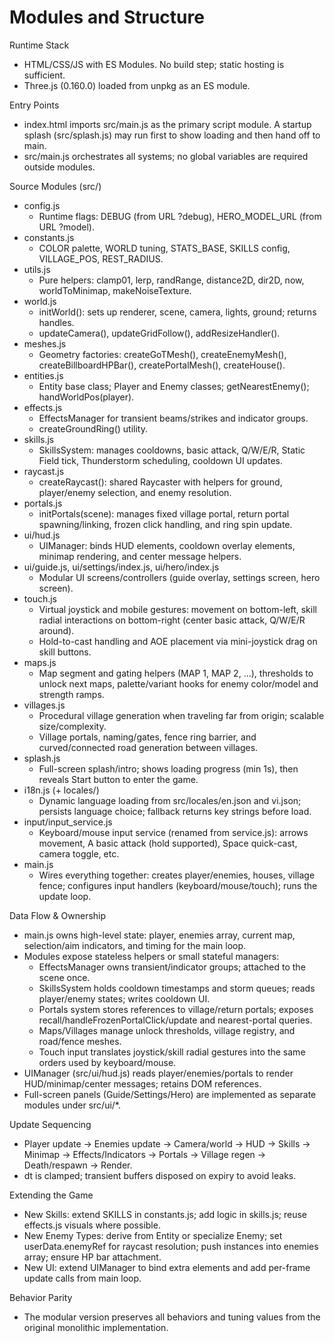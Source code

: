 # Modules and Structure

Runtime Stack
- HTML/CSS/JS with ES Modules. No build step; static hosting is sufficient.
- Three.js (0.160.0) loaded from unpkg as an ES module.

Entry Points
- index.html imports src/main.js as the primary script module. A startup splash (src/splash.js) may run first to show loading and then hand off to main.
- src/main.js orchestrates all systems; no global variables are required outside modules.

Source Modules (src/)
- config.js
  - Runtime flags: DEBUG (from URL ?debug), HERO_MODEL_URL (from URL ?model).
- constants.js
  - COLOR palette, WORLD tuning, STATS_BASE, SKILLS config, VILLAGE_POS, REST_RADIUS.
- utils.js
  - Pure helpers: clamp01, lerp, randRange, distance2D, dir2D, now, worldToMinimap, makeNoiseTexture.
- world.js
  - initWorld(): sets up renderer, scene, camera, lights, ground; returns handles.
  - updateCamera(), updateGridFollow(), addResizeHandler().
- meshes.js
  - Geometry factories: createGoTMesh(), createEnemyMesh(), createBillboardHPBar(), createPortalMesh(), createHouse().
- entities.js
  - Entity base class; Player and Enemy classes; getNearestEnemy(); handWorldPos(player).
- effects.js
  - EffectsManager for transient beams/strikes and indicator groups.
  - createGroundRing() utility.
- skills.js
  - SkillsSystem: manages cooldowns, basic attack, Q/W/E/R, Static Field tick, Thunderstorm scheduling, cooldown UI updates.
- raycast.js
  - createRaycast(): shared Raycaster with helpers for ground, player/enemy selection, and enemy resolution.
- portals.js
  - initPortals(scene): manages fixed village portal, return portal spawning/linking, frozen click handling, and ring spin update.
- ui/hud.js
  - UIManager: binds HUD elements, cooldown overlay elements, minimap rendering, and center message helpers.
- ui/guide.js, ui/settings/index.js, ui/hero/index.js
  - Modular UI screens/controllers (guide overlay, settings screen, hero screen).
- touch.js
  - Virtual joystick and mobile gestures: movement on bottom-left, skill radial interactions on bottom-right (center basic attack, Q/W/E/R around).
  - Hold-to-cast handling and AOE placement via mini-joystick drag on skill buttons.
- maps.js
  - Map segment and gating helpers (MAP 1, MAP 2, ...), thresholds to unlock next maps, palette/variant hooks for enemy color/model and strength ramps.
- villages.js
  - Procedural village generation when traveling far from origin; scalable size/complexity.
  - Village portals, naming/gates, fence ring barrier, and curved/connected road generation between villages.
- splash.js
  - Full-screen splash/intro; shows loading progress (min 1s), then reveals Start button to enter the game.
- i18n.js (+ locales/)
  - Dynamic language loading from src/locales/en.json and vi.json; persists language choice; fallback returns key strings before load.
- input/input_service.js
  - Keyboard/mouse input service (renamed from service.js): arrows movement, A basic attack (hold supported), Space quick-cast, camera toggle, etc.
- main.js
  - Wires everything together: creates player/enemies, houses, village fence; configures input handlers (keyboard/mouse/touch); runs the update loop.

Data Flow & Ownership
- main.js owns high-level state: player, enemies array, current map, selection/aim indicators, and timing for the main loop.
- Modules expose stateless helpers or small stateful managers:
  - EffectsManager owns transient/indicator groups; attached to the scene once.
  - SkillsSystem holds cooldown timestamps and storm queues; reads player/enemy states; writes cooldown UI.
  - Portals system stores references to village/return portals; exposes recall/handleFrozenPortalClick/update and nearest-portal queries.
  - Maps/Villages manage unlock thresholds, village registry, and road/fence meshes.
  - Touch input translates joystick/skill radial gestures into the same orders used by keyboard/mouse.
- UIManager (src/ui/hud.js) reads player/enemies/portals to render HUD/minimap/center messages; retains DOM references.
- Full-screen panels (Guide/Settings/Hero) are implemented as separate modules under src/ui/*.

Update Sequencing
- Player update -> Enemies update -> Camera/world -> HUD -> Skills -> Minimap -> Effects/Indicators -> Portals -> Village regen -> Death/respawn -> Render.
- dt is clamped; transient buffers disposed on expiry to avoid leaks.

Extending the Game
- New Skills: extend SKILLS in constants.js; add logic in skills.js; reuse effects.js visuals where possible.
- New Enemy Types: derive from Entity or specialize Enemy; set userData.enemyRef for raycast resolution; push instances into enemies array; ensure HP bar attachment.
- New UI: extend UIManager to bind extra elements and add per-frame update calls from main loop.

Behavior Parity
- The modular version preserves all behaviors and tuning values from the original monolithic implementation.

